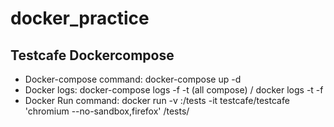# docker_practice
## Testcafe Dockercompose
- Docker-compose command: docker-compose up -d
- Docker logs: docker-compose logs -f -t (all compose) / docker logs -t -f <container-name>
- Docker Run command: docker run -v <original folder>:/tests -it testcafe/testcafe 'chromium --no-sandbox,firefox' /tests/<file to run>
